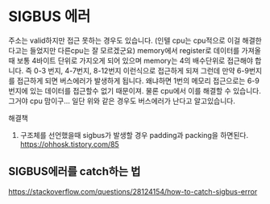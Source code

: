 # SIGBUS 에러
주소는 valid하지만 접근 못하는 경우도 있습니다.
(인텔 cpu는 cpu적으로 이걸 해결한다고는 들었지만 다른cpu는 
잘 모르겠군요)
memory에서 register로 데이터를 가져올때 보통 4바이트 단위로
가지오게 되어 있으며 memory는 4의 배수단위로 접근해야 합니다.
즉 0-3 번지, 4-7번지, 8-12번지 이런식으로 접근하게 되져
그런데 만약 6-9번지를 접근하게 되면 버스에러가 발생하게 됩니다.
왜냐하면 1번의 메모리 접근으로는 6-9번지에 있는 데이터를 접근할수
없기 때문이져. 물론 cpu에서 이를 해결할 수 있습니다. 그거야 cpu
맘이구...
일단 위와 같은 경우도 버스에러가 난다고 알고있습니다.
 
 
해결책
 
1. 구조체를 선언했을때 sigbus가 발생할 경우
padding과 packing을 하면된다.
https://ohhosk.tistory.com/85

## SIGBUS에러를 catch하는 법
https://stackoverflow.com/questions/28124154/how-to-catch-sigbus-error
